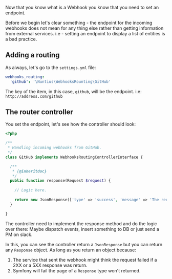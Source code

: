 Now that you know what is a Webhook you know that you need to set an endpoint.

Before we begin let's clear something - the endpoint for the incoming webhooks
does not mean for any thing else rather than getting information from external
services. i.e - setting an endpoint to display a list of entities is a bad
practice.

## Adding a routing
As always, let's go to the `settings.yml` file:
```yml
webhooks_routing:
  'github': '\Nuntius\WebhooksRounting\GitHub'
```

The key of the item, in this case, `github`, will be the endpoint. i.e: 
`http://address.com/github`

## The router controller

You set the endpoint, let's see how the controller should look:
```php
<?php

/**
 * Handling incoming webhooks from GitHub.
 */
class GitHub implements WebhooksRoutingControllerInterface {

  /**
   * {@inheritdoc}
   */
  public function response(Request $request) {
    
    // Logic here.
    
    return new JsonResponse(['type' => 'success', 'message' => 'The request has been processed.']);
  }

}
```

The controller need to implement the response method and do the logic over 
there: Maybe dispatch events, insert something to DB or just send a PM on slack.

In this, you can see the controller return a `JsonResponse` but you can return 
any `Response` object. As long as you return an object because:
1. The service that sent the webhook might think the request failed if a 2XX or 
a 5XX response was return.
2. Symfony will fail the page of a `Response` type won't returned.

